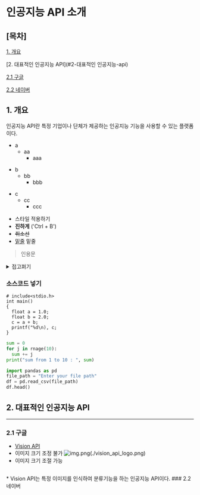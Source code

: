 # 인공지능 API 소개
## [목차]
[1. 개요](#1-개-요)

[2. 대표적인 인공지능 API](#2-대표적인 인공지능-api)

[2.1 구글](#2.1-구글)

[2.2 네이버](#2.2-네이버)

## 1. 개요
인공지능 API란 특정 기업이나 단체가 제공하는 인공지능 기능을 사용할 수 있는 플랫폼이다.

* a
  * aa
    * aaa
- b
  - bb
    - bbb
+ c
  + cc
    + ccc

* 스타일 적용하기
* **진하게** ('Ctrl + B')
* <s>취소선</s>
* <u>밑줄</u> 밑줄

>인용문

<details><summary>접고펴기
</summary>
내용작성하기
</details>

### 소스코드 넣기
```
# include<stdio.h>
int main()
{
  float a = 1.0;
  float b = 2.0;
  c = a + b;
  printf("%d\n), c;
}
```
```python
sum = 0
for j in rnage(10):
  sum += j
print("sum from 1 to 10 : ", sum)
```
```python
import pandas as pd
file_path = "Enter your file path"
df = pd.read_csv(file_path)
df.head()
```

## 2. 대표적인 인공지능 API
***
### 2.1 구글
* [Vision API](https://cloud.google.com/vision?hl=ko)
* 이미지 크기 조정 불가
![img.png](img.png)(./vision_api_logo.png)
* 이미지 크기 조절 가능
<p align="center">
<img scr="./img.png" width="200"/>
</p>
* Vision API는 특정 이미지를 인식하여 분류기능을 하는 인공지능 API이다.
### 2.2 네이버
